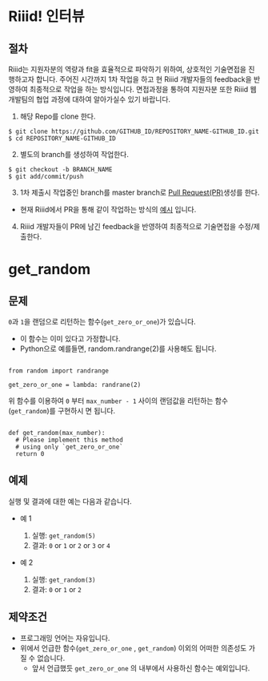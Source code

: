 # Riiid! 인터뷰

## 절차
Riiid는 지원자분의 역량과 fit을 효율적으로 파악하기 위하여, 상호적인 기술면접을 진행하고자 합니다.
주어진 시간까지 1차 작업을 하고 현 Riiid 개발자들의 feedback을 반영하여 최종적으로 작업을 하는 방식입니다.
면접과정을 통하여 지원자분 또한 Riiid 웹개발팀의 협업 과정에 대하여 알아가실수 있기 바랍니다.

1. 해당 Repo를 clone 한다.
```
$ git clone https://github.com/GITHUB_ID/REPOSITORY_NAME-GITHUB_ID.git
$ cd REPOSITORY_NAME-GITHUB_ID
```

2. 별도의 branch를 생성하여 작업한다.
```
$ git checkout -b BRANCH_NAME
$ git add/commit/push 
```

3. 1차 제출시 작업중인 branch를 master branch로 [Pull Request(PR)](https://help.github.com/articles/about-pull-requests/)생성를 한다. 
  - 현재 Riiid에서 PR을 통해 같이 작업하는 방식의 [예시](https://apply.riiid.app/677) 입니다.
4. Riiid 개발자들이 PR에 남긴 feedback을 반영하여 최종적으로 기술면접을 수정/제출한다.

# get_random

## 문제

`0`과 `1`을 랜덤으로 리턴하는 함수(`get_zero_or_one`)가 있습니다.
- 이 함수는 이미 있다고 가정합니다.
- Python으로 예를들면, random.randrange(2)를 사용해도 됩니다.

```

from random import randrange

get_zero_or_one = lambda: randrane(2)

```

위 함수를 이용하여 `0` 부터 `max_number - 1` 사이의 랜덤값을 리턴하는 함수(`get_random`)를
구현하시 면 됩니다.

```

def get_random(max_number):
  # Please implement this method
  # using only `get_zero_or_one`
  return 0

```

## 예제

실행 및 결과에 대한 예는 다음과 같습니다.

- 예 1
  1. 실행: `get_random(5)`
  2. 결과: `0` or `1` or `2` or `3` or `4`

- 예 2
  1. 실행: `get_random(3)`
  2. 결과: `0` or `1` or `2`

## 제약조건
- 프로그래밍 언어는 자유입니다.
- 위에서 언급한 함수(`get_zero_or_one` , `get_random`) 이외의 어떠한 의존성도 가질 수
없습니다.
  - 앞서 언급했듯 `get_zero_or_one` 의 내부에서 사용하신 함수는 예외입니다.
